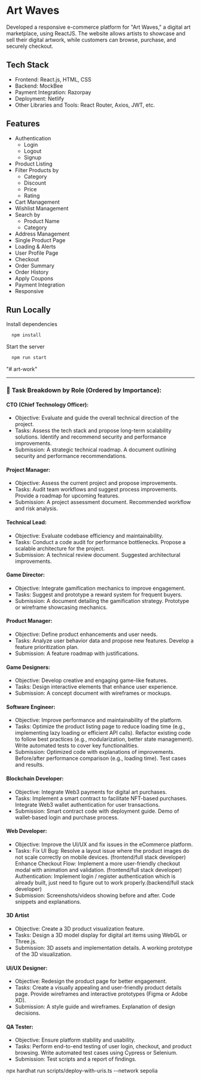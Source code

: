 # Art Waves

Developed a responsive e-commerce platform for "Art Waves," a digital art marketplace, using ReactJS. The website allows artists to showcase and sell their digital artwork, while customers can browse, purchase, and securely checkout.

## Tech Stack

- Frontend: React.js, HTML, CSS
- Backend: MockBee
- Payment Integration: Razorpay
- Deployment: Netlify
- Other Libraries and Tools: React Router, Axios, JWT, etc.

## Features

- Authentication
  - Login
  - Logout
  - Signup
- Product Listing
- Filter Products by
  - Category
  - Discount
  - Price
  - Rating
- Cart Management
- Wishlist Management
- Search by
  - Product Name
  - Category
- Address Management
- Single Product Page
- Loading & Alerts
- User Profile Page
- Checkout
- Order Summary
- Order History
- Apply Coupons
- Payment Integration
- Responsive

## Run Locally

Install dependencies

```bash
  npm install
```

Start the server

```bash
  npm run start
```
"# art-work" 


---

### 🧩 **Task Breakdown by Role (Ordered by Importance):**

#### **CTO (Chief Technology Officer):**
- Objective: Evaluate and guide the overall technical direction of the project.
- Tasks:
Assess the tech stack and propose long-term scalability solutions.
Identify and recommend security and performance improvements.
- Submission:
A strategic technical roadmap.
A document outlining security and performance recommendations.


#### **Project Manager:**
- Objective: Assess the current project and propose improvements.
- Tasks:
Audit team workflows and suggest process improvements.
Provide a roadmap for upcoming features.
- Submission:
A project assessment document.
Recommended workflow and risk analysis.


#### **Technical Lead:**
- Objective: Evaluate codebase efficiency and maintainability.
- Tasks:
Conduct a code audit for performance bottlenecks.
Propose a scalable architecture for the project.
- Submission:
A technical review document.
Suggested architectural improvements.


#### **Game Director:**
- Objective: Integrate gamification mechanics to improve engagement.
- Tasks:
Suggest and prototype a reward system for frequent buyers.
- Submission:
A document detailing the gamification strategy.
Prototype or wireframe showcasing mechanics.


#### **Product Manager:**
- Objective: Define product enhancements and user needs.
- Tasks:
Analyze user behavior data and propose new features.
Develop a feature prioritization plan.
- Submission:
A feature roadmap with justifications.


#### **Game Designers:**
- Objective: Develop creative and engaging game-like features.
- Tasks:
Design interactive elements that enhance user experience.
- Submission:
A concept document with wireframes or mockups.


#### **Software Engineer:**
- Objective: Improve performance and maintainability of the platform.
- Tasks:
Optimize the product listing page to reduce loading time (e.g., implementing lazy loading or efficient API calls).
Refactor existing code to follow best practices (e.g., modularization, better state management).
Write automated tests to cover key functionalities.
- Submission:
Optimized code with explanations of improvements.
Before/after performance comparison (e.g., loading time).
Test cases and results.


#### **Blockchain Developer:**
- Objective: Integrate Web3 payments for digital art purchases.
- Tasks:
Implement a smart contract to facilitate NFT-based purchases.
Integrate Web3 wallet authentication for user transactions.
- Submission:
Smart contract code with deployment guide.
Demo of wallet-based login and purchase process.


#### **Web Developer:**
- Objective: Improve the UI/UX and fix issues in the eCommerce platform.
- Tasks:
Fix UI Bug: Resolve a layout issue where the product images do not scale correctly on mobile devices. (frontend/full stack developer)
Enhance Checkout Flow: Implement a more user-friendly checkout modal with animation and validation. (frontend/full stack developer)
Authentication:  Implement login / register authentication which is already built, just need to figure out to work properly.(backend/full stack developer)
- Submission:
Screenshots/videos showing before and after.
Code snippets and explanations.


#### **3D Artist**
- Objective: Create a 3D product visualization feature.
- Tasks:
Design a 3D model display for digital art items using WebGL or Three.js.
- Submission:
3D assets and implementation details.
A working prototype of the 3D visualization.


#### **UI/UX Designer:**
- Objective: Redesign the product page for better engagement.
- Tasks:
Create a visually appealing and user-friendly product details page.
Provide wireframes and interactive prototypes (Figma or Adobe XD).
- Submission:
A style guide and wireframes.
Explanation of design decisions.


#### **QA Tester:**
- Objective: Ensure platform stability and usability.
- Tasks:
Perform end-to-end testing of user login, checkout, and product browsing.
Write automated test cases using Cypress or Selenium.
- Submission:
Test scripts and a report of findings.

npx hardhat run scripts/deploy-with-uris.ts --network sepolia
